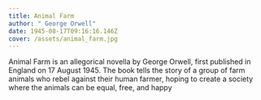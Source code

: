 ```yaml
---
title: Animal Farm
author: " George Orwell"
date: 1945-08-17T09:16:16.146Z
cover: /assets/animal_farm.jpg
---
```

Animal Farm is an allegorical novella by George Orwell, first published in England on 17 August 1945. The book tells the story of a group of farm animals who rebel against their human farmer, hoping to create a society where the animals can be equal, free, and happy